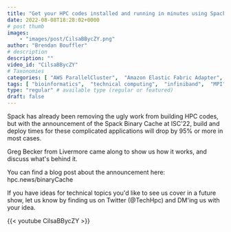 ```yaml
---
title: "Get your HPC codes installed and running in minutes using Spack's Binary Cache"
date: 2022-08-08T18:28:02+0000
# post thumb
images:
    - "images/post/CilsaBBycZY.png"
author: "Brendan Bouffler"
# description
description: ""
video_id: "CilsaBBycZY"
# Taxonomies
categories: [ "AWS ParallelCluster",  "Amazon Elastic Fabric Adapter",  "Amazon NICE DCV",  "Life Sciences", ]
tags: [ "bioinformatics",  "technical computing",  "infiniband",  "MPI",  "vizualization",  "scientific applications",  "tightly-coupled",  "High Performance Computing",  "Storage",  "GPUs",  "package manager",  "EFA",  "virtualization",  "Lustre",  "CPUs",  "spack",  "elastic fabric adapter",  "HPC source code",  "ParallelCluster",  "Schedulers",  "compilers",  "elastic",  "autoscaling",  "DCV",  "HPC",  "scientific computing",  "cloud computing",  "EC2",  "techshorts", ]
type: "regular" # available type (regular or featured)
draft: false
---
```


Spack has already been removing the ugly work from building HPC codes, but with the announcement of the Spack Binary Cache at ISC'22, build and deploy times for these complicated applications will drop by 95% or more in most cases.

Greg Becker from Livermore came along to show us how it works, and discuss what's behind it.

You can find a blog post about the announcement here: hpc.news/binaryCache

If you have ideas for technical topics you'd like to see us cover in a future show, let us know by finding us on Twitter (@TechHpc) and DM'ing us with your idea.

{{< youtube CilsaBBycZY >}}